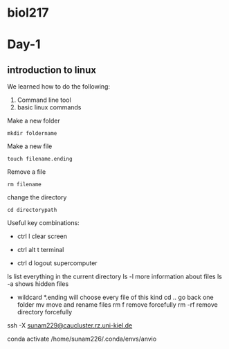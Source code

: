 # biol217
# Day-1
## introduction to linux

We learned how to do the following:

1. Command line tool
2. basic linux commands 

Make a new folder 

``` 
mkdir foldername
```

Make a new file

``` 
touch filename.ending
```

Remove a file

```
rm filename
```

change the directory

``` 
cd directorypath
```

Useful key combinations:

- ctrl l clear screen

- ctrl alt t terminal

- ctrl d logout supercomputer



ls list everything in the current directory
ls -l more information about files
ls -a shows hidden files
* wildcard *.ending will choose every file of this kind
cd .. go back one folder
mv move and rename files
rm f remove forcefully
rm -rf remove directory forcefully

ssh -X sunam229@caucluster.rz.uni-kiel.de

conda activate /home/sunam226/.conda/envs/anvio
